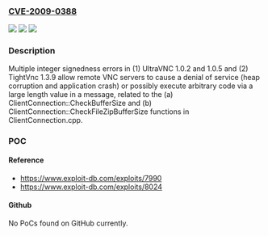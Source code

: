 ### [CVE-2009-0388](https://cve.mitre.org/cgi-bin/cvename.cgi?name=CVE-2009-0388)
![](https://img.shields.io/static/v1?label=Product&message=n%2Fa&color=blue)
![](https://img.shields.io/static/v1?label=Version&message=n%2Fa&color=blue)
![](https://img.shields.io/static/v1?label=Vulnerability&message=n%2Fa&color=brighgreen)

### Description

Multiple integer signedness errors in (1) UltraVNC 1.0.2 and 1.0.5 and (2) TightVnc 1.3.9 allow remote VNC servers to cause a denial of service (heap corruption and application crash) or possibly execute arbitrary code via a large length value in a message, related to the (a) ClientConnection::CheckBufferSize and (b) ClientConnection::CheckFileZipBufferSize functions in ClientConnection.cpp.

### POC

#### Reference
- https://www.exploit-db.com/exploits/7990
- https://www.exploit-db.com/exploits/8024

#### Github
No PoCs found on GitHub currently.

